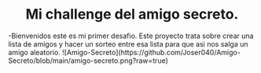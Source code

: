 <h1 align="center"> Mi challenge del amigo secreto. </h1>
-Bienvenidos este es mi primer desafio. Este proyecto trata sobre crear una lista de amigos y hacer un sorteo entre esa lista para que asi nos salga un amigo aleatorio.
![Amigo-Secreto](https://github.com/Joser040/Amigo-Secreto/blob/main/amigo-secreto.png?raw=true)
